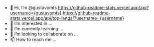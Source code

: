 - 👋 Hi, I’m @gustavomts
https://github-readme-stats.vercel.app/api?username={gustavomts}
https://github-readme-stats.vercel.app/api/top-langs/?username={username}
- 👀 I’m interested in ...
- 🌱 I’m currently learning ...
- 💞️ I’m looking to collaborate on ...
- 📫 How to reach me ...

<!---
gustavomts/gustavomts is a ✨ special ✨ repository because its `README.md` (this file) appears on your GitHub profile.
You can click the Preview link to take a look at your changes.
--->
